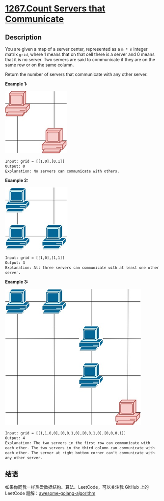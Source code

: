 # [1267.Count Servers that Communicate][title]

## Description
You are given a map of a server center, represented as a `m * n` integer matrix `grid`, where 1 means that on that cell there is a server and 0 means that it is no server. Two servers are said to communicate if they are on the same row or on the same column.

Return the number of servers that communicate with any other server.

**Example 1:**  

![example1](./untitled-diagram-6.jpeg)

```
Input: grid = [[1,0],[0,1]]
Output: 0
Explanation: No servers can communicate with others.
```

**Example 2:**  

![example2](./untitled-diagram-4.jpeg)

```
Input: grid = [[1,0],[1,1]]
Output: 3
Explanation: All three servers can communicate with at least one other server.
```

**Example 3:**  

![example3](./untitled-diagram-1-3.jpeg)

```
Input: grid = [[1,1,0,0],[0,0,1,0],[0,0,1,0],[0,0,0,1]]
Output: 4
Explanation: The two servers in the first row can communicate with each other. The two servers in the third column can communicate with each other. The server at right bottom corner can't communicate with any other server.
```

## 结语

如果你同我一样热爱数据结构、算法、LeetCode，可以关注我 GitHub 上的 LeetCode 题解：[awesome-golang-algorithm][me]

[title]: https://leetcode.com/problems/count-servers-that-communicate/
[me]: https://github.com/kylesliu/awesome-golang-algorithm
